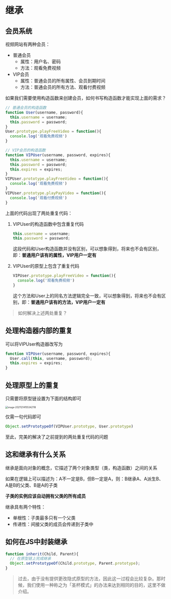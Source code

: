 # 继承

## 会员系统

视频网站有两种会员：

- 普通会员
  - 属性：用户名、密码
  - 方法：观看免费视频
- VIP会员
  - 属性：普通会员的所有属性、会员到期时间
  - 方法：普通会员的所有方法、观看付费视频

如果我们需要使用构造函数来创建会员，如何书写构造函数才能实现上面的需求？

```js
// 普通会员的构造函数
function User(username, password){
  this.username = username;
  this.password = password;
}
User.prototype.playFreeVideo = function(){
  console.log('观看免费视频')
}

// VIP会员的构造函数
function VIPUser(username, password, expires){
  this.username = username;
  this.password = password;
  this.expires = expires;
}
VIPUser.prototype.playFreeVideo = function(){
  console.log('观看免费视频')
}
VIPUser.prototype.playPayVideo = function(){
  console.log('观看付费视频')
}
```

上面的代码出现了两处重复代码：

1. VIPUser的构造函数中包含重复代码

   ```js
   this.username = username;
   this.password = password;
   ```

   这段代码和User构造函数并没有区别，可以想象得到，将来也不会有区别，即：**普通用户该有的属性，VIP用户一定有**

2. VIPUser的原型上包含了重复代码

   ```js
   VIPUser.prototype.playFreeVideo = function(){
     console.log('观看免费视频')
   }
   ```

   这个方法和User上的同名方法逻辑完全一致，可以想象得到，将来也不会有区别，即：**普通用户该有的方法，VIP用户一定有**

> 如何解决上述两处重复？

## 处理构造器内部的重复

可以将VIPUser构造器改写为

```js
function VIPUser(username, password, expires){
  User.call(this, username, password);
  this.expires = expires;
}
```

## 处理原型上的重复

只需要将原型链设置为下面的结构即可

<img src="https://s2.loli.net/2025/01/28/3VXxKqYd9H2LbW6.png" alt="image-20211214155342118" style="zoom:50%;" />

仅需一句代码即可

```js
Object.setPrototypeOf(VIPUser.prototype, User.prototype)
```

至此，完美的解决了之前提到的两处重复代码的问题

## 这和继承有什么关系

继承是面向对象的概念，它描述了两个对象类型（类，构造函数）之间的关系

如果在逻辑上可以描述为：A不一定是B，但B一定是A，则：B继承A、A派生B、A是B的父类、B是A的子类

**子类的实例应该自动拥有父类的所有成员**

继承具有两个特性：

- 单根性：子类最多只有一个父类
- 传递性：间接父类的成员会传递到子类中

## 如何在JS中封装继承

```js
function inherit(Child, Parent){
  // 在原型链上完成继承 
  Object.setPrototypeOf(Child.prototype, Parent.prototype);
}
```

> 过去，由于没有提供更改隐式原型的方法，因此这一过程会比较复杂。那时候，我们使用一种称之为「圣杯模式」的办法来达到相同的目的，这里不做介绍。
